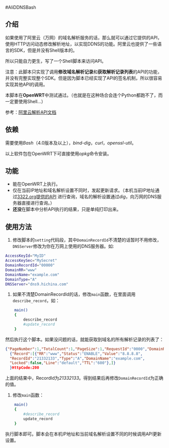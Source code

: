 #AliDDNSBash

## 介绍
如果使用了阿里云（万网）的域名解析服务的话，那么就可以通过它提供的API，使用HTTP访问动态修改解析地址，以实现DDNS的功能。阿里云也提供了一些语言的SDK，但是并没有Shell版本的。

所以只能自力更生，写了一个Shell脚本来访问API。

注意：此脚本只实现了调用**修改域名解析记录**和**获取解析记录列表**的API的功能，并没有完整实现整个SDK。但是因为脚本已经实现了API的签名机制，所以很容易实现其他API的调用。

本脚本在**OpenWRT**中测试通过。（也就是在这种场合会连个Python都跑不了，而一定要使用Shell…）

参考：[阿里云解析API文档](https://help.aliyun.com/document_detail/29739.html)

## 依赖

需要使用*Bash*（4.0版本及以上），*bind-dig*，*curl*，*openssl-util*。

以上软件包在OpenWRT下可直接使用*opkg*命令安装。

## 功能

* 能在OpenWRT上执行。
* 仅在当前IP地址和域名解析设置不同时，发起更新请求。（本机当前IP地址通过[3322.org提供的API](http://members.3322.org/dyndns/getip) 进行查询，域名的解析设置通过*dig*，向万网的DNS服务器直接进行查询。）
* **还没**在脚本中分析API执行的结果，只是单纯打印出来。

## 使用方法

1. 修改脚本的`setting`代码段，其中`DomainRecordId`不清楚的话暂时不用修改，`DNSServer`修改为你在万网上使用的DNS服务器。如:
```sh
AccessKeyId="MyID"
AccessKeySec="MySecret"
DomainRecordId="00000"
DomainRR="www"
DomainName="example.com"
DomainType="A"
DNSServer="dns9.hichina.com"
```

1. 如果不清楚DomainRecordId的话，修改`main`函数，在里面调用`describe_record`，如：
```sh
	main()
	{
		describe_record
		#update_record
	}
```
  然后执行这个脚本。如果没问题的话，就能获取到域名的所有解析记录的列表了：
```JSON
{"PageNumber":1,"TotalCount":1,"PageSize":1,"RequestId":"0000","DomainRecords":
  {"Record":[{"RR":"www","Status":"ENABLE","Value":"8.8.8.8",
  "RecordId":"21332133","Type":"A","DomainName":"example.com",
  "Locked":false,"Line":"default","TTL":"600"},]}
  }HttpCode:200
```
  上面的结果中，RecordId为*21332133*。得到结果后再修改`DomainRecordId`为正确的值。
  
1. 修改`main`函数：
```sh
	main()
	{
		#describe_record
		update_record
	}
```
  执行脚本即可。脚本会在本机IP地址和当前域名解析设置不同的时候调用API更新设置。